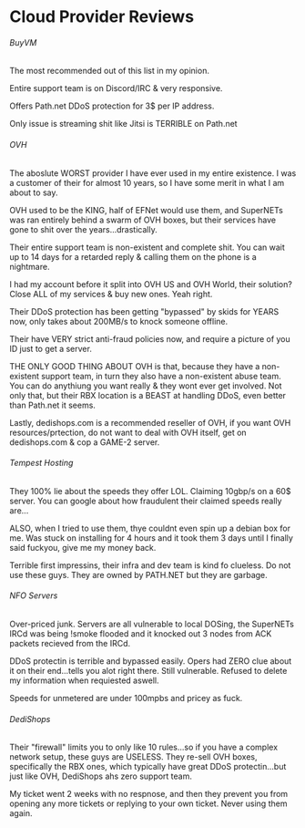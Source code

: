 # Cloud Provider Reviews

###### BuyVM
The most recommended out of this list in my opinion.

Entire support team is on Discord/IRC & very responsive.

Offers Path.net DDoS protection for 3$ per IP address.

Only issue is streaming shit like Jitsi is TERRIBLE on Path.net

###### OVH
The aboslute WORST provider I have ever used in my entire existence. I was a customer of their for almost 10 years, so I have some merit in what I am about to say.

OVH used to be the KING, half of EFNet would use them, and SuperNETs was ran entirely behind a swarm of OVH boxes, but their services have gone to shit over the years...drastically.

Their entire support team is non-existent and complete shit. You can wait up to 14 days for a retarded reply & calling them on the phone is a nightmare.

I had my account before it split into OVH US and OVH World, their solution? Close ALL of my services & buy new ones. Yeah right.

Their DDoS protection has been getting "bypassed" by skids for YEARS now, only takes about 200MB/s to knock someone offline.

Their have VERY strict anti-fraud policies now, and require a picture of you ID just to get a server.

THE ONLY GOOD THING ABOUT OVH is that, because they have a non-existent support team, in turn they also have a non-existent abuse team. You can do anythiung you want really & they wont ever get involved. Not only that, but their RBX location is a BEAST at handling DDoS, even better than Path.net it seems.

Lastly, dedishops.com is a recommended reseller of OVH, if you want OVH resources/prtection, do not want to deal with OVH itself, get on dedishops.com & cop a GAME-2 server.

###### Tempest Hosting
They 100% lie about the speeds they offer LOL. Claiming 10gbp/s on a 60$ server. You can google about how fraudulent their claimed speeds really are...

ALSO, when I tried to use them, thye couldnt even spin up a debian box for me. Was stuck on installing for 4 hours and it took them 3 days until I finally said fuckyou, give me my money back.

Terrible first impressins, their infra and dev team is kind fo clueless. Do not use these guys. They are owned by PATH.NET but they are garbage.

###### NFO Servers
Over-priced junk. Servers are all vulnerable to local DOSing, the SuperNETs IRCd was being !smoke flooded and it knocked out 3 nodes from ACK packets recieved from the IRCd.

DDoS protectin is terrible and bypassed easily. Opers had ZERO clue about it on their end...tells you alot right there. Still vulnerable. Refused to delete my information when requiested aswell.

Speeds for unmetered are under 100mpbs and pricey as fuck.

###### DediShops
Their "firewall" limits you to only like 10 rules...so if you have a complex network setup, these guys are USELESS. They re-sell OVH boxes, specifically the RBX ones, which typically have great DDoS protectin...but just like OVH, DediShops ahs zero support team.

My ticket went 2 weeks with no respnose, and then they prevent you from opening any more tickets or replying to your own ticket. Never using them again.
